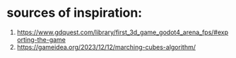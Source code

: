 # sources of inspiration:
1) https://www.gdquest.com/library/first_3d_game_godot4_arena_fps/#exporting-the-game
2) https://gameidea.org/2023/12/12/marching-cubes-algorithm/
